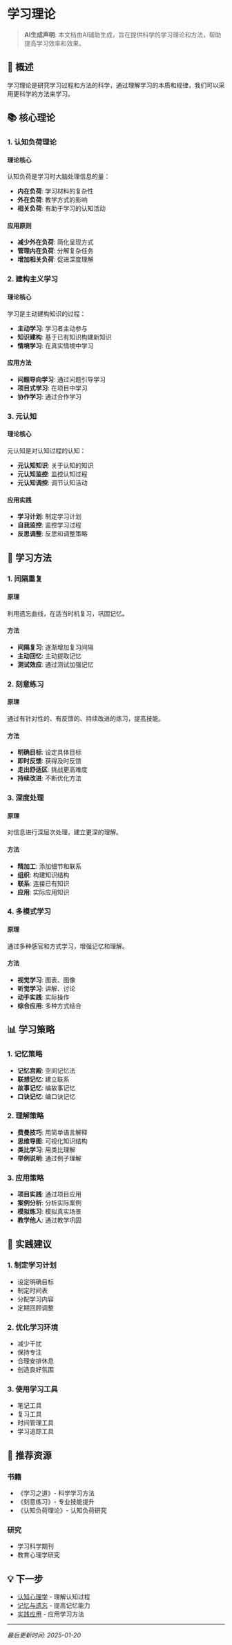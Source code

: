 # 学习理论

> **AI生成声明**: 本文档由AI辅助生成，旨在提供科学的学习理论和方法，帮助提高学习效率和效果。

## 🎯 概述

学习理论是研究学习过程和方法的科学，通过理解学习的本质和规律，我们可以采用更科学的方法来学习。

## 📚 核心理论

### 1. 认知负荷理论

#### 理论核心

认知负荷是学习时大脑处理信息的量：
- **内在负荷**: 学习材料的复杂性
- **外在负荷**: 教学方式的影响
- **相关负荷**: 有助于学习的认知活动

#### 应用原则

- **减少外在负荷**: 简化呈现方式
- **管理内在负荷**: 分解复杂任务
- **增加相关负荷**: 促进深度理解

### 2. 建构主义学习

#### 理论核心

学习是主动建构知识的过程：
- **主动学习**: 学习者主动参与
- **知识建构**: 基于已有知识构建新知识
- **情境学习**: 在真实情境中学习

#### 应用方法

- **问题导向学习**: 通过问题引导学习
- **项目式学习**: 在项目中学习
- **协作学习**: 通过合作学习

### 3. 元认知

#### 理论核心

元认知是对认知过程的认知：
- **元认知知识**: 关于认知的知识
- **元认知监控**: 监控认知过程
- **元认知调控**: 调节认知活动

#### 应用实践

- **学习计划**: 制定学习计划
- **自我监控**: 监控学习过程
- **反思调整**: 反思和调整策略

## 🔧 学习方法

### 1. 间隔重复

#### 原理

利用遗忘曲线，在适当时机复习，巩固记忆。

#### 方法

- **间隔复习**: 逐渐增加复习间隔
- **主动回忆**: 主动提取记忆
- **测试效应**: 通过测试加强记忆

### 2. 刻意练习

#### 原理

通过有针对性的、有反馈的、持续改进的练习，提高技能。

#### 方法

- **明确目标**: 设定具体目标
- **即时反馈**: 获得及时反馈
- **走出舒适区**: 挑战更高难度
- **持续改进**: 不断优化方法

### 3. 深度处理

#### 原理

对信息进行深层次处理，建立更深的理解。

#### 方法

- **精加工**: 添加细节和联系
- **组织**: 构建知识结构
- **联系**: 连接已有知识
- **应用**: 实际应用知识

### 4. 多模式学习

#### 原理

通过多种感官和方式学习，增强记忆和理解。

#### 方法

- **视觉学习**: 图表、图像
- **听觉学习**: 讲解、讨论
- **动手实践**: 实际操作
- **综合应用**: 多种方式结合

## 📊 学习策略

### 1. 记忆策略

- **记忆宫殿**: 空间记忆法
- **联想记忆**: 建立联系
- **故事记忆**: 编故事记忆
- **口诀记忆**: 编口诀记忆

### 2. 理解策略

- **费曼技巧**: 用简单语言解释
- **思维导图**: 可视化知识结构
- **类比学习**: 用类比理解
- **举例说明**: 通过例子理解

### 3. 应用策略

- **项目实践**: 通过项目应用
- **案例分析**: 分析实际案例
- **模拟练习**: 模拟真实场景
- **教学他人**: 通过教学巩固

## 🎯 实践建议

### 1. 制定学习计划

- 设定明确目标
- 制定时间表
- 分配学习内容
- 定期回顾调整

### 2. 优化学习环境

- 减少干扰
- 保持专注
- 合理安排休息
- 创造良好氛围

### 3. 使用学习工具

- 笔记工具
- 复习工具
- 时间管理工具
- 学习追踪工具

## 📖 推荐资源

### 书籍

- 《学习之道》- 科学学习方法
- 《刻意练习》- 专业技能提升
- 《认知负荷理论》- 认知负荷研究

### 研究

- 学习科学期刊
- 教育心理学研究

## 💡 下一步

- [认知心理学](./cognitive-psychology.md) - 理解认知过程
- [记忆与遗忘](./memory.md) - 提高记忆能力
- [实践应用](./practice.md) - 应用学习方法

---

*最后更新时间: 2025-01-20*

